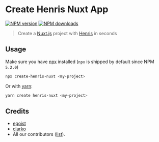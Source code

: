 # Create Henris Nuxt App

[![NPM version](https://img.shields.io/npm/v/create-henris-nuxt.svg?style=flat)](https://npmjs.com/package/create-henris-nuxt) [![NPM downloads](https://img.shields.io/npm/dm/create-henris-nuxt.svg?style=flat)](https://npmjs.com/package/create-henris-nuxt)

> Create a [Nuxt.js](https://github.com/nuxt/nuxt.js) project with [Henris](https://henris.style) in seconds

</details>

## Usage

Make sure you have [npx](https://www.npmjs.com/package/npx) installed (`npx` is shipped by default since NPM `5.2.0`)

```bash
npx create-henris-nuxt <my-project>
```

Or with [yarn](https://yarnpkg.com/en/):

```bash
yarn create henris-nuxt <my-project>
```

## Credits

- [egoist](https://github.com/egoist)
- [clarko](https://github.com/clarkdo)
- All our contributors ([list](https://github.com/nuxt-community/create-nuxt-app/contributors)).
